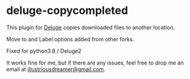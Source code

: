 deluge-copycompleted
====================

This plugin for [Deluge][1] copies downloaded files to another location.

Move to and Label options added from other forks.

Fixed for python3.8 / Deluge2

It works fine for me, but if there are any issues, feel free to drop me an
email at illustriousdreamer@gmail.com.

  [1]: http://deluge-torrent.org
